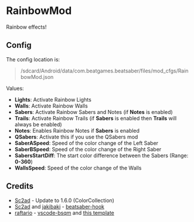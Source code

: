 # RainbowMod

Rainbow effects!

## Config

The config location is: 
>/sdcard/Android/data/com.beatgames.beatsaber/files/mod_cfgs/RainbowMod.json

Values:
- **Lights**: Activate Rainbow Lights
- **Walls**: Activate Rainbow Walls
- **Sabers**: Activate Rainbow Sabers and Notes (if **Notes** is enabled)
- **Trails**: Activate Rainbow Trails (if **Sabers** is enabled then **Trails** will always be enabled)
- **Notes**: Enables Rainbow Notes if **Sabers** is enabled
- **QSabers**: Activate this if you use the QSabers mod
- **SaberASpeed**: Speed of the color change of the Left Saber
- **SaberBSpeed**: Speed of the color change of the Right Saber
- **SabersStartDiff**: The start color difference between the Sabers (Range: **0-360**)
- **WallsSpeed**: Speed of the color change of the Walls

## Credits

* [Sc2ad](https://github.com/Sc2ad) - Update to 1.6.0 (ColorCollection)
* [Sc2ad](https://github.com/Sc2ad) and [jakibaki](https://github.com/jakibaki) - [beatsaber-hook](https://github.com/sc2ad/beatsaber-hook)
* [raftario](https://github.com/raftario) - [vscode-bsqm](https://github.com/raftario/vscode-bsqm) and [this template](https://github.com/raftario/bmbf-mod-template)

